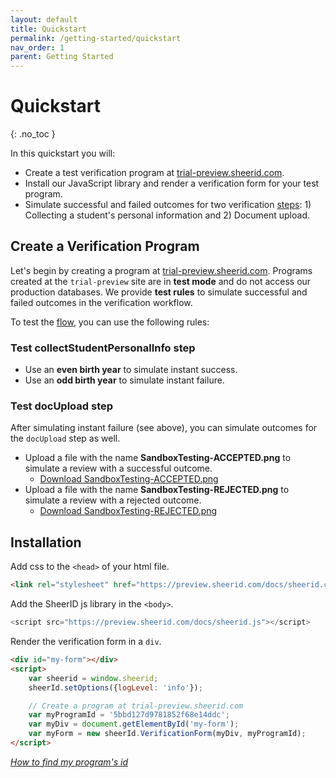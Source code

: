 ```yaml
---
layout: default
title: Quickstart
permalink: /getting-started/quickstart
nav_order: 1
parent: Getting Started
---
```


# Quickstart
{: .no_toc }

In this quickstart you will:


* Create a test verification program at <a href="https://trial-preview.sheerid.com" target="_blank">trial-preview.sheerid.com</a>.
* Install our JavaScript library and render a verification form for your test program.
* Simulate successful and failed outcomes for two verification [steps](./verification/steps): 1) Collecting
a student's personal information and 2) Document upload.



## Create a Verification Program

Let's begin by creating a program at <a href="https://trial-preview.sheerid.com" target="_blank">trial-preview.sheerid.com</a>. Programs created at the `trial-preview` site are in **test mode**
and do not access our production databases. We provide **test rules** to simulate successful
and failed outcomes in the verification workflow.

To test the [flow](./verification/flows), you can use the following rules:

### Test collectStudentPersonalInfo step
* Use an **even birth year** to simulate instant success.
* Use an **odd birth year** to simulate instant failure.

### Test docUpload step
After simulating instant failure (see above), you can simulate outcomes for the `docUpload` step as well.
* Upload a file with the name **SandboxTesting-ACCEPTED.png** to simulate a review with a successful outcome.
    * <a href="/assets/img/SandboxTesting-ACCEPTED.png" target="_blank">Download SandboxTesting-ACCEPTED.png</a>
* Upload a file with the name **SandboxTesting-REJECTED.png** to simulate a review with a rejected outcome.
    * <a href="/assets/img/SandboxTesting-REJECTED.png" target="_blank">Download SandboxTesting-REJECTED.png</a>

## Installation

Add css to the `<head>` of your html file.
```html
<link rel="stylesheet" href="https://preview.sheerid.com/docs/sheerid.css" type="text/css" />
```


Add the SheerID js library in the `<body>`.
```js
<script src="https://preview.sheerid.com/docs/sheerid.js"></script>
```

Render the verification form in a `div`.
```html
<div id="my-form"></div>
<script>
    var sheerid = window.sheerid;
    sheerId.setOptions({logLevel: 'info'});

    // Create a program at trial-preview.sheerid.com
    var myProgramId = '5bbd127d9781852f68e14ddc';
    var myDiv = document.getElementById('my-form');
    var myForm = new sheerId.VerificationForm(myDiv, myProgramId);
</script>
```

[*How to find my program's id*](docs/programs?id=programid)

